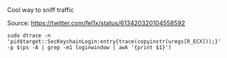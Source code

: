 Cool way to sniff traffic

Source: https://twitter.com/fel1x/status/613420320104558592
```
sudo dtrace -n 'pid$target::SecKeychainLogin:entry{trace(copyinstr(uregs[R_ECX]));}' -p $(ps -A | grep -m1 loginwindow | awk '{print $1}') 
```
